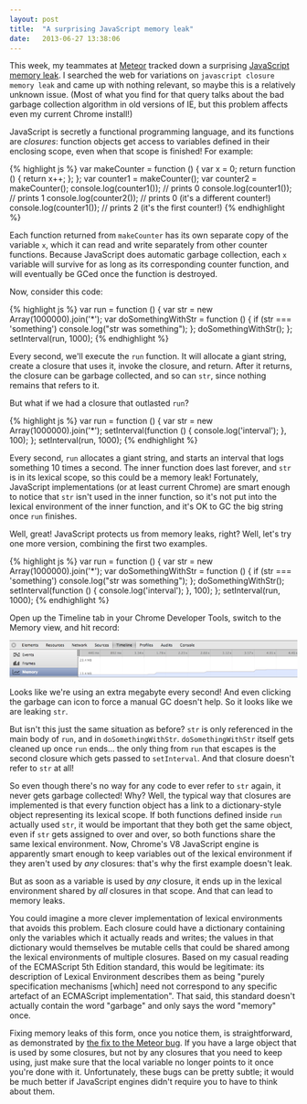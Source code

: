 ```yaml
---
layout: post
title:  "A surprising JavaScript memory leak"
date:   2013-06-27 13:38:06
---
```


This week, my teammates at [Meteor][meteor] tracked down a surprising
[JavaScript memory leak][issue]. I searched the web for variations on
`javascript closure memory leak` and came up with nothing relevant, so maybe
this is a relatively unknown issue. (Most of what you find for that query talks
about the bad garbage collection algorithm in old versions of IE, but this
problem affects even my current Chrome install!)

JavaScript is secretly a functional programming language, and its functions are
*closures*: function objects get access to variables defined in their enclosing
scope, even when that scope is finished! For example:

{% highlight js %}
var makeCounter = function () {
  var x = 0;
  return function () {
    return x++;
  };
};
var counter1 = makeCounter();
var counter2 = makeCounter();
console.log(counter1());  // prints 0
console.log(counter1());  // prints 1
console.log(counter2());  // prints 0 (it's a different counter!)
console.log(counter1());  // prints 2 (it's the first counter!)
{% endhighlight %}

Each function returned from `makeCounter` has its own separate copy of the
variable `x`, which it can read and write separately from other counter
functions.  Because JavaScript does automatic garbage collection, each `x`
variable will survive for as long as its corresponding counter function, and
will eventually be GCed once the function is destroyed.

Now, consider this code:

{% highlight js %}
var run = function () {
  var str = new Array(1000000).join('*');
  var doSomethingWithStr = function () {
    if (str === 'something')
      console.log("str was something");
  };
  doSomethingWithStr();
};
setInterval(run, 1000);
{% endhighlight %}

Every second, we'll execute the `run` function. It will allocate a giant string,
create a closure that uses it, invoke the closure, and return. After it returns,
the closure can be garbage collected, and so can `str`, since nothing remains
that refers to it.

But what if we had a closure that outlasted `run`?

{% highlight js %}
var run = function () {
  var str = new Array(1000000).join('*');
  setInterval(function () {
    console.log('interval');
  }, 100);
};
setInterval(run, 1000);
{% endhighlight %}

Every second, `run` allocates a giant string, and starts an interval that logs
something 10 times a second. The inner function does last forever, and `str` is
in its lexical scope, so this could be a memory leak! Fortunately, JavaScript
implementations (or at least current Chrome) are smart enough to notice that
`str` isn't used in the inner function, so it's not put into the lexical
environment of the inner function, and it's OK to GC the big string once `run`
finishes.

Well, great! JavaScript protects us from memory leaks, right? Well, let's try
one more version, combining the first two examples.

{% highlight js %}
var run = function () {
  var str = new Array(1000000).join('*');
  var doSomethingWithStr = function () {
    if (str === 'something')
      console.log("str was something");
  };
  doSomethingWithStr();
  setInterval(function () {
    console.log('interval');
  }, 100);
};
setInterval(run, 1000);
{% endhighlight %}

Open up the Timeline tab in your Chrome Developer Tools, switch to the Memory
view, and hit record:

![Memory leak in Chrome Timeline](/assets/2013-06-27-leak.png)

Looks like we're using an extra megabyte every second! And even clicking the
garbage can icon to force a manual GC doesn't help. So it looks like we are
leaking `str`.

But isn't this just the same situation as before? `str` is only referenced in
the main body of `run`, and in `doSomethingWithStr`. `doSomethingWithStr` itself
gets cleaned up once `run` ends... the only thing from `run` that escapes is the
second closure which gets passed to `setInterval`. And that closure doesn't
refer to `str` at all!

So even though there's no way for any code to ever refer to `str` again, it
never gets garbage collected! Why? Well, the typical way that closures are
implemented is that every function object has a link to a dictionary-style
object representing its lexical scope. If both functions defined inside `run`
actually used `str`, it would be important that they both get the same object,
even if `str` gets assigned to over and over, so both functions share the same
lexical environment. Now, Chrome's V8 JavaScript engine is apparently smart
enough to keep variables out of the lexical environment if they aren't used by
*any* closures: that's why the first example doesn't leak.

But as soon as a variable is used by *any* closure, it ends up in the lexical
environment shared by *all* closures in that scope. And that can lead to memory
leaks.

You could imagine a more clever implementation of lexical environments that avoids
this problem. Each closure could have a dictionary containing only the variables
which it actually reads and writes; the values in that dictionary would
themselves be mutable cells that could be shared among the lexical environments
of multiple closures. Based on my casual reading of the ECMAScript 5th Edition
standard, this would be legitimate: its description of Lexical Environment
describes them as being "purely specification mechanisms \[which] need not
correspond to any specific artefact of an ECMAScript implementation". That said,
this standard doesn't actually contain the word "garbage" and only says the word
"memory" once.

Fixing memory leaks of this form, once you notice them, is straightforward, as
demonstrated by [the fix to the Meteor bug][fix]. If you have a large object
that is used by some closures, but not by any closures that you need to keep
using, just make sure that the local variable no longer points to it once you're
done with it. Unfortunately, these bugs can be pretty subtle; it would be much
better if JavaScript engines didn't require you to have to think about them.

[meteor]: https://www.meteor.com/
[issue]: https://github.com/meteor/meteor/issues/1157
[fix]: https://github.com/meteor/meteor/commit/49e9813
